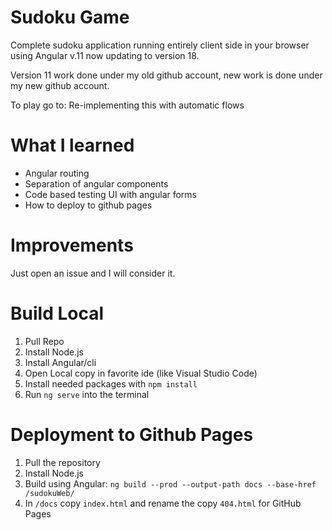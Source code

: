 # Sudoku Game
Complete sudoku application running entirely client side in your browser using Angular v.11 now updating to version 18.

Version 11 work done under my old github account, new work is done under my new github account.

To play go to: Re-implementing this with automatic flows

# What I learned
- Angular routing
- Separation of angular components
- Code based testing UI with angular forms 
- How to deploy to github pages 

# Improvements
Just open an issue and I will consider it.

# Build Local
1. Pull Repo
2. Install Node.js
3. Install Angular/cli
4. Open Local copy in favorite ide (like Visual Studio Code)
5. Install needed packages with `npm install`
6. Run `ng serve` into the terminal

# Deployment to Github Pages
1. Pull the repository
2. Install Node.js
3. Build using Angular: `ng build --prod --output-path docs --base-href /sudokuWeb/`
4. In `/docs` copy `index.html` and rename the copy `404.html` for GitHub Pages
